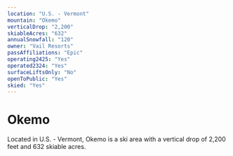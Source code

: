 ```yaml
---
location: "U.S. - Vermont"
mountain: "Okemo"
verticalDrop: "2,200"
skiableAcres: "632"
annualSnowfall: "120"
owner: "Vail Resorts"
passAffiliations: "Epic"
operating2425: "Yes"
operated2324: "Yes"
surfaceLiftsOnly: "No"
openToPublic: "Yes"
skied: "Yes"
---
```


# Okemo

Located in U.S. - Vermont, Okemo is a ski area with a vertical drop of 2,200 feet and 632 skiable acres.